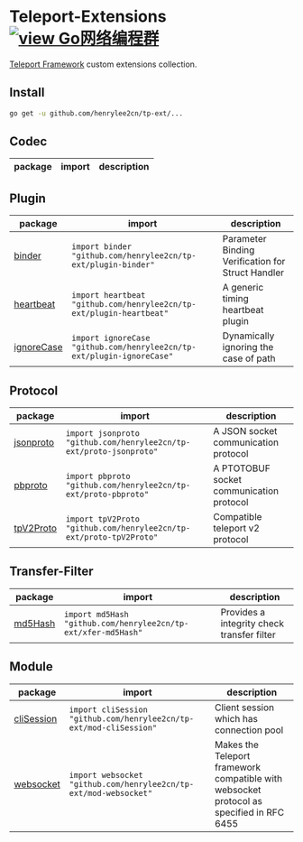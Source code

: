 # Teleport-Extensions [![view Go网络编程群](https://img.shields.io/badge/官方QQ群-Go网络编程(42730308)-27a5ea.svg?style=flat-square)](http://jq.qq.com/?_wv=1027&k=fzi4p1)

[Teleport Framework](https://github.com/henrylee2cn/teleport) custom extensions collection.


## Install

```sh
go get -u github.com/henrylee2cn/tp-ext/...
```

## Codec

package|import|description
----|------|-----------

## Plugin

package|import|description
----|------|-----------
[binder](https://github.com/henrylee2cn/tp-ext/blob/master/plugin-binder)|`import binder "github.com/henrylee2cn/tp-ext/plugin-binder"`|Parameter Binding Verification for Struct Handler
[heartbeat](https://github.com/henrylee2cn/tp-ext/blob/master/plugin-heartbeat)|`import heartbeat "github.com/henrylee2cn/tp-ext/plugin-heartbeat"`|A generic timing heartbeat plugin
[ignoreCase](https://github.com/henrylee2cn/tp-ext/blob/master/plugin-ignoreCase)|`import ignoreCase "github.com/henrylee2cn/tp-ext/plugin-ignoreCase"`|Dynamically ignoring the case of path

## Protocol

package|import|description
----|------|-----------
[jsonproto](https://github.com/henrylee2cn/tp-ext/blob/master/proto-jsonproto)|`import jsonproto "github.com/henrylee2cn/tp-ext/proto-jsonproto"`|A JSON socket communication protocol
[pbproto](https://github.com/henrylee2cn/tp-ext/blob/master/proto-pbproto)|`import pbproto "github.com/henrylee2cn/tp-ext/proto-pbproto"`|A PTOTOBUF socket communication protocol
[tpV2Proto](https://github.com/henrylee2cn/tp-ext/blob/master/proto-tpV2Proto)|`import tpV2Proto "github.com/henrylee2cn/tp-ext/proto-tpV2Proto"`|Compatible teleport v2 protocol

## Transfer-Filter

package|import|description
----|------|-----------
[md5Hash](https://github.com/henrylee2cn/tp-ext/blob/master/xfer-md5Hash)|`import md5Hash "github.com/henrylee2cn/tp-ext/xfer-md5Hash"`|Provides a integrity check transfer filter

## Module

package|import|description
----|------|-----------
[cliSession](https://github.com/henrylee2cn/tp-ext/blob/master/mod-cliSession)|`import cliSession "github.com/henrylee2cn/tp-ext/mod-cliSession"`|Client session which has connection pool
[websocket](https://github.com/henrylee2cn/tp-ext/blob/master/mod-websocket)|`import websocket "github.com/henrylee2cn/tp-ext/mod-websocket"`|Makes the Teleport framework compatible with websocket protocol as specified in RFC 6455
